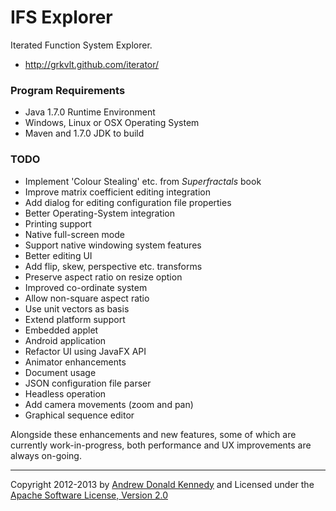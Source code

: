 IFS Explorer
============

Iterated Function System Explorer.

- http://grkvlt.github.com/iterator/

### Program Requirements

- Java 1.7.0 Runtime Environment
- Windows, Linux or OSX Operating System
- Maven and 1.7.0 JDK to build

### TODO

- Implement 'Colour Stealing' etc. from _Superfractals_ book
- Improve matrix coefficient editing integration
- Add dialog for editing configuration file properties
- Better Operating-System integration
 - Printing support
 - Native full-screen mode
 - Support native windowing system features
- Better editing UI
 - Add flip, skew, perspective etc. transforms
 - Preserve aspect ratio on resize option
- Improved co-ordinate system
 - Allow non-square aspect ratio
 - Use unit vectors as basis
- Extend platform support
 - Embedded applet
 - Android application
- Refactor UI using JavaFX API
- Animator enhancements
 - Document usage
 - JSON configuration file parser
 - Headless operation
 - Add camera movements (zoom and pan)
 - Graphical sequence editor

Alongside these enhancements and new features, some of which are
currently work-in-progress, both performance and UX improvements
are always on-going.

----
Copyright 2012-2013 by [Andrew Donald Kennedy](mailto:andrew.international+iterator@gmail.com) and
Licensed under the [Apache Software License, Version 2.0](http://www.apache.org/licenses/LICENSE-2.0)
